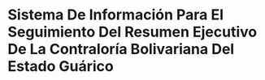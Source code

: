 # Sistema De Información Para El Seguimiento Del Resumen Ejecutivo De La Contraloría Bolivariana Del Estado Guárico

